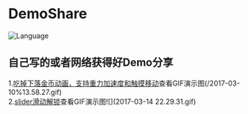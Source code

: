 # DemoShare
![Language](https://img.shields.io/badge/language-objc-orange.svg)   
## 自己写的或者网络获得好Demo分享 
1.[吃掉下落金币动画，支持重力加速度和触摸移动](/金币动画测试+加速计)查看GIF演示图(/2017-03-10%13.58.27.gif)  
2.[slider滑动解锁](/slider滑动解锁测试)查看GIF演示图![](2017-03-14 22.29.31.gif)  
